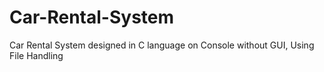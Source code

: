 # Car-Rental-System
Car Rental System designed in C language on Console without GUI, Using File Handling
